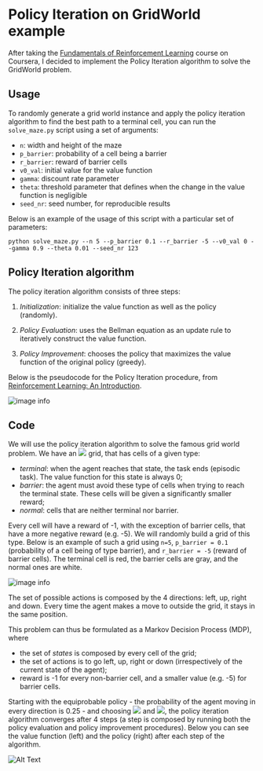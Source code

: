 # Policy Iteration on GridWorld example

After taking the [Fundamentals of Reinforcement Learning](https://www.coursera.org/learn/fundamentals-of-reinforcement-learning) 
course on Coursera, I decided to implement the Policy Iteration algorithm to solve the GridWorld problem.


## Usage
To randomly generate a grid world instance and apply the policy iteration algorithm to find the best path to a terminal cell, you can run the `solve_maze.py` script using a set of arguments:
* `n`: width and height of the maze
* `p_barrier`: probability of a cell being a barrier
* `r_barrier`: reward of barrier cells
* `v0_val`: initial value for the value function
* `gamma`: discount rate parameter
* `theta`: threshold parameter that defines when the change in the value function is negligible
* `seed_nr`: seed number, for reproducible results

Below is an example of the usage of this script with a particular set of parameters:

```python solve_maze.py --n 5 --p_barrier 0.1 --r_barrier -5 --v0_val 0 --gamma 0.9 --theta 0.01 --seed_nr 123```


## Policy Iteration algorithm
The policy iteration algorithm consists of three steps:
1. *Initialization*: initialize the value function as well as the policy (randomly).

2. *Policy Evaluation*: uses the Bellman equation as an update rule to iteratively construct the value function.

3. *Policy Improvement*: chooses the policy that maximizes the value function of the original policy (greedy).

Below is the pseudocode for the Policy Iteration procedure, from [Reinforcement Learning: An Introduction](http://incompleteideas.net/book/RLbook2018.pdf).

![image info](images/policy_improvement.png)


## Code

We will use the policy iteration algorithm to solve the famous grid world problem. We have an <img src="https://render.githubusercontent.com/render/math?math=n \times n"> grid, that 
has cells of a given type:

* *terminal*: when the agent reaches that state, the task ends (episodic task). The value function for this state is 
always 0;
* *barrier*: the agent must avoid these type of cells when trying to reach the terminal state. These cells 
will be given a significantly smaller reward;  
* *normal*: cells that are neither terminal nor barrier.

Every cell will have a reward of -1, with the exception of barrier cells, that have a more negative reward (e.g. -5).
We will randomly build a grid of this type. Below is an example of such a grid using `n=5`, `p_barrier = 0.1` 
(probability of a cell being of type barrier), and `r_barrier = -5` (reward of barrier cells). The terminal cell is red, the barrier cells are gray, and the normal ones are white. 


![image info](images/grid.png)

The set of possible actions is composed by the 4 directions: left, up, right and down. Every time the agent makes a move
to outside the grid, it stays in the same position.

This problem can thus be formulated as a Markov Decision Process (MDP), where
* the set of *states* is composed by every cell of the grid;
* the set of actions is to go left, up, right or down (irrespectively of the current state of the agent);
* reward is -1 for every non-barrier cell, and a smaller value (e.g. -5) for barrier cells.


Starting with the equiprobable policy - the probability of the agent moving in every direction is 0.25 - and choosing 
<img src="https://render.githubusercontent.com/render/math?math=\gamma = 0.9"> and <img src="https://render.githubusercontent.com/render/math?math=\theta = 0.01">, the policy iteration algorithm converges after 4 steps (a step is composed by 
running both the policy evaluation and policy improvement procedures). Below you can see the value function (left) and 
the policy (right) after each step of the algorithm.

![Alt Text](images/iterations.gif)
